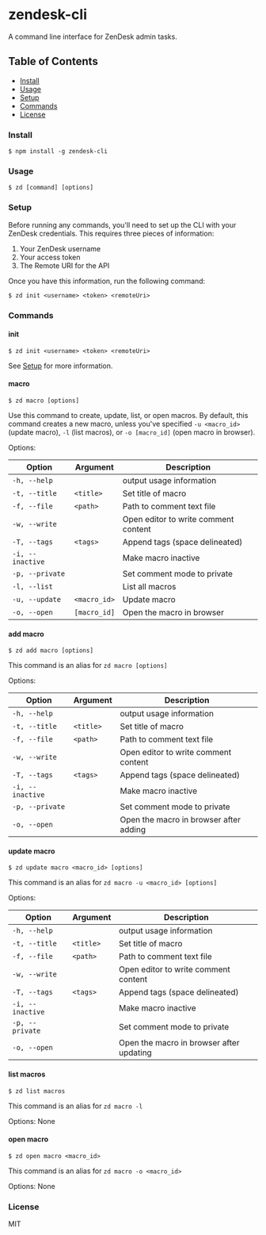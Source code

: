 # zendesk-cli

A command line interface for ZenDesk admin tasks.

## Table of Contents

* [Install](#install)
* [Usage](#usage)
* [Setup](#setup)
* [Commands](#commands)
* [License](#license)

### Install
```
$ npm install -g zendesk-cli
```

### Usage

```
$ zd [command] [options]
```

### Setup 

Before running any commands, you'll need to set up the CLI with your ZenDesk credentials. This requires three pieces of information:

1. Your ZenDesk username
2. Your access token
3. The Remote URI for the API

Once you have this information, run the following command:

```
$ zd init <username> <token> <remoteUri>
```

### Commands

#### init
```
$ zd init <username> <token> <remoteUri>
```

See [Setup](#setup) for more information.

#### macro
```
$ zd macro [options]
```

Use this command to create, update, list, or open macros. By default, this command creates a new macro, unless you've specified `-u <macro_id>` (update macro), `-l` (list macros), or `-o [macro_id]` (open macro in browser).

Options:

Option | Argument | Description
------ | -------- | -----------
`-h, --help` |  | output usage information
`-t, --title` | `<title>` | Set title of macro
`-f, --file` | `<path>` | Path to comment text file
`-w, --write` | | Open editor to write comment content
`-T, --tags` | `<tags>` | Append tags (space delineated)
`-i, --inactive` | | Make macro inactive
`-p, --private` | | Set comment mode to private
`-l, --list` | | List all macros
`-u, --update` | `<macro_id>` | Update macro
`-o, --open` | `[macro_id]` | Open the macro in browser

#### add macro
```
$ zd add macro [options]
```

This command is an alias for `zd macro [options]`

Options:

Option | Argument | Description
------ | -------- | -----------
`-h, --help` |  | output usage information
`-t, --title` | `<title>` | Set title of macro
`-f, --file` | `<path>` | Path to comment text file
`-w, --write` | | Open editor to write comment content
`-T, --tags` | `<tags>` | Append tags (space delineated)
`-i, --inactive` | | Make macro inactive
`-p, --private` | | Set comment mode to private
`-o, --open` | | Open the macro in browser after adding

#### update macro
```
$ zd update macro <macro_id> [options]
```

This command is an alias for `zd macro -u <macro_id> [options]`

Options:

Option | Argument | Description
------ | -------- | -----------
`-h, --help` |  | output usage information
`-t, --title` | `<title>` | Set title of macro
`-f, --file` | `<path>` | Path to comment text file
`-w, --write` | | Open editor to write comment content
`-T, --tags` | `<tags>` | Append tags (space delineated)
`-i, --inactive` | | Make macro inactive
`-p, --private` | | Set comment mode to private
`-o, --open` | | Open the macro in browser after updating

#### list macros
```
$ zd list macros
```

This command is an alias for `zd macro -l`

Options: None

#### open macro
```
$ zd open macro <macro_id>
```

This command is an alias for `zd macro -o <macro_id>`

Options: None

### License

MIT